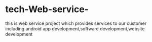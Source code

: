 # tech-Web-service-
this is web service project which provides services  to our  customer including  android app development,software development,website development
